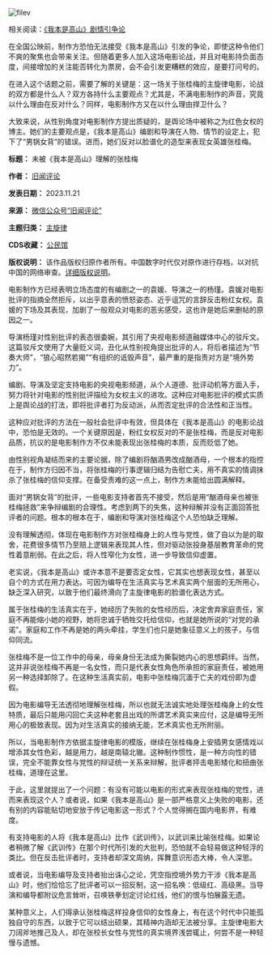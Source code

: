 ![filev](https://chinadigitaltimes.net/chinese/files/2023/11/image-1700567677358.png)


相关阅读：[《我本是高山》剧情引争论](https://news.sina.cn/zt_d/subject-1700444112 "《我本是高山》剧情引争论")


在全国公映前，制作方恐怕无法接受《我本是高山》引发的争论，即使这种令他们不爽的聚焦也会带来关注。但随着更多人加入这场电影论战，并且对电影持负面态度，间接增加的关注能否转化为票房，会不会引发更糟糕的效应，是要打问号的。


在进入这个话题之前，需要了解的关键是：这一场关于张桂梅的主旋律电影，论战的双方都是什么人？双方各持什么主要观点？尤其是，不满电影制作的声音，究竟以什么理由在反对什么？同样，电影制作方又在以什么理由捍卫什么？‍‍‍‍‍‍‍‍‍


大致来说，从性别角度对电影制作方提出质疑的，是舆论场中被称之为红色女权的博主。她们的主要观点是，《我本是高山》编剧和导演在人物、情节的设定上，犯下了“男锅女背”的错误。进而，她们反对以脸谱化的造型来表现女英雄张桂梅。‍‍‍‍‍‍‍‍‍‍‍‍




**标题：** 未被《我本是高山》理解的张桂梅  

**作者：** [旧闻评论](https://chinadigitaltimes.net/space/旧闻评论)  

**发表日期：** 2023.11.21  

**来源：** [微信公众号“旧闻评论”](https://web.archive.org/web/https://mp.weixin.qq.com/s/FRHexT9sKDdin8BxJGcLyg)  

**主题归类：** [主旋律](https://chinadigitaltimes.net/space/主旋律)  

**CDS收藏：** [公民馆](https://chinadigitaltimes.net/space/%E5%85%AC%E6%B0%91%E9%A6%86)  

**版权说明：** 该作品版权归原作者所有。中国数字时代仅对原作进行存档，以对抗中国的网络审查。[详细版权说明](https://chinadigitaltimes.net/chinese/copyright)。


电影制作方已经表明立场态度的有编剧之一的袁媛、导演之一的杨瑾。袁媛对电影批评的指摘全然拒斥，以出乎意表的愤怒姿态、近乎诅咒的言辞反击粉红女权。袁媛的下场及其表现，加剧了一般观众对电影的恶劣感受，这也许是她后来删帖的原因之一。‍


导演杨瑾对性别批评的表态很委婉，其引用了央视电影频道融媒体中心的驳斥文。这篇驳斥文使用了大量贬义词，丑化从性别视角提出批评的人，将后者描述为“节奏大师”，“狼心昭然若揭”“有组织的诋毁声音”，最严重的是指责对方是“境外势力”。‍‍‍‍‍‍‍‍‍‍‍‍‍‍‍‍‍‍‍‍‍‍‍‍‍‍‍‍‍‍‍‍


编剧、导演及坚定支持电影的央视电影频道，从个人道德、批评动机等方面入手，努力将针对电影的性别批评描绘为女权主义的进攻。这种应对电影批评的模式实质上是舆论战的打法，即将批评者打为反动派，从而否定批评的合法性和正当性。‍‍‍‍‍‍‍‍‍‍‍‍‍‍‍‍‍‍‍‍


这种应对批评的方法在一般社会批评中有效，但具体在《我本是高山》的电影论战中，恐怕是无效的。一个关键原因是，粉红女权反对的不是张桂梅，而是反对电影品质，抗议的是电影制作方不仅未能表现出张桂梅的本质，反而贬低了她。


由性别视角凝结而来的主要论据，除了编剧将酗酒男改成酗酒母，一个根本的指控在于，制作方归因不当，将张桂梅的行事逻辑归结为告慰亡夫，用不真实的情调抹杀了张桂梅的信仰支撑。在备受责难的这一点上，制作方未能给出圆满解释。‍‍‍‍‍‍‍‍‍‍‍‍‍‍‍‍‍‍‍‍‍‍‍‍‍‍‍‍‍‍‍‍‍‍‍‍‍‍‍‍


面对“男锅女背”的批评，一些电影支持者首先不接受，然后是用“酗酒母亲也被张桂梅拯救”来争辩编剧的合理性。考虑到两下的失焦，这种辩解并没有正面回答批评者的问题。根本的根本在于，编剧和导演对张桂梅这个人恐怕缺乏理解。‍‍‍‍‍‍‍‍‍‍‍‍‍‍‍‍‍‍‍‍‍‍‍‍‍‍‍‍‍‍‍‍‍‍‍‍‍‍‍‍‍‍‍‍‍‍‍‍‍‍‍‍‍‍‍‍‍‍


没有理解透彻，体现在电影制作方对张桂梅身上的人性与党性，做了自以为是的取舍，花费很多情节乃至赔上逻辑来表现其人性，但对驱动张投身基层教育革命的党性着意削弱。在此之后，将人性窄化为女性，进一步导致信仰虚置。‍‍‍‍‍‍‍‍‍‍‍‍‍‍‍‍‍‍‍‍‍‍‍‍‍‍‍‍‍‍‍‍‍‍‍‍‍‍‍‍‍‍‍‍‍‍‍‍‍‍‍‍‍‍‍‍


老实说，《我本是高山》或许本意不是要否定女性，它其实也想表现女性，甚至以自个的方式在用力表达。可因为编导在生活真实与艺术真实两个层面的无所用心，缺乏深入研究，以致于他们最终滑向了主旋律电影的脸谱化表达方式。


属于张桂梅的生活真实在于，她经历了失败的女性经历后，决定舍弃家庭责任，家庭不再能缩小她的视野，她将忠诚于牺牲交托给信仰，也就是她所说的“对党的承诺”。家庭和工作不再是她的两头牵挂，学生们也只是她象征意义上的孩子，与信仰同流。‍‍‍‍‍‍‍


张桂梅不是一位工作中的母亲，母亲身份无法成为撕裂她内心的思想羁绊。当然，这并非说张桂梅不再是一名女性，而只是代表女性角色所承担的家庭责任，被她用另一种选择卸除了。在这种生活真实前，电影中张桂梅沉湎于亡夫的戏份即为虚假。‍‍‍‍‍‍


因为电影编导无法透彻地理解张桂梅，所以也就无法诚实地处理张桂梅身上的女性特质，最后只能用闪回亡夫这种老套且出戏的所谓艺术真实来应付，这是编导无所用心的极致表现。因为对生活真实的接纳无能，艺术真实也无所附丽。‍‍‍‍‍‍‍‍‍‍‍‍‍‍‍‍‍‍‍


所以，当电影制作方依据主旋律电影的模版，继续在张桂梅身上安插男女感情戏以增添其女性色彩，越是用力，越是南辕北辙。这种制作惯性，是一种方向性的错误，完全不能靠女性与党性的辩证统一关系来辩解，批评者抨击电影矮化和扭曲张桂梅，道理在这里。‍‍‍


于此，这里就提出了一个问题：有没有可能以电影的形式来表现张桂梅的党性，进而来表现这个人？或者说，如果《我本是高山》是一部严格意义上失败的电影，还有别的内容能贴切地安放于传记电影这一形式？个人觉得搁在国内电影界，有难度。


有支持电影的人将《我本是高山》比作《武训传》，以武训来比喻张桂梅。如果论者稍微了解《武训传》在那个时代所引发的大批判，恐怕就不会轻易做这种轻浮的类比。但在反击批评者时，支持者却深文周纳，挥舞意识形态大棒，令人深思。


或者说，当电影编导及支持者抬出诛心之论，凭空指控境外势力干涉《我本是高山》时，他们恰恰忘了批评者可以一招反制，这一招名唤：低级红、高级黑。当导演和编导都附议危言耸听，召唤铁拳划定讨论红线，他们的恨与怕展露无遗。


某种意义上，人们得承认张桂梅这样投身信仰的女性身上，有在这个时代中只能孤独自守的东西，以致于它可以结出硕果，其精神内涵却无法被分享。主旋律电影大刀阔斧地推己及人，却在张校长女性与党性的真实境界浅尝辄止，何尝不是一种轻慢与遗憾。‍

